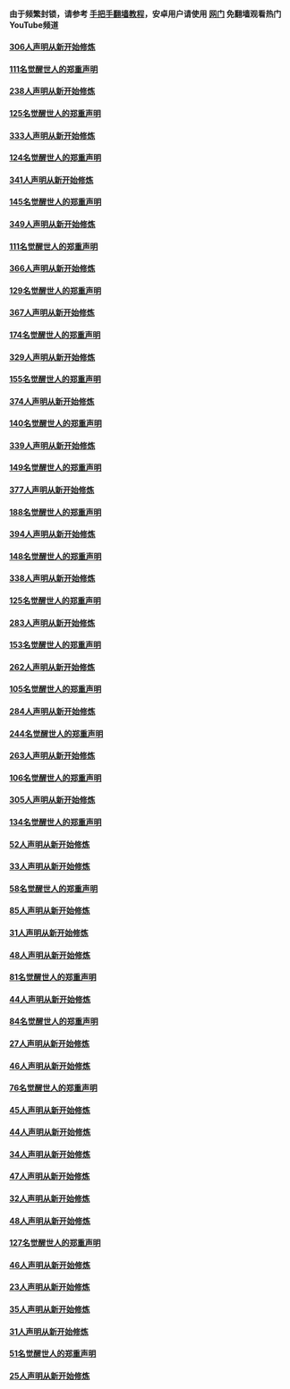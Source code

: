 #### 由于频繁封锁，请参考 [手把手翻墙教程](https://github.com/gfw-breaker/guides/wiki/)，安卓用户请使用 [网门](https://github.com/gfw-breaker/nogfw/blob/master/dl.md?t=07180301) 免翻墙观看热门YouTube频道 

#### [306人声明从新开始修炼](../pages/91/428076.md?t=07180301) 

#### [111名觉醒世人的郑重声明](../pages/91/428075.md?t=07180301) 

#### [238人声明从新开始修炼](../pages/91/427767.md?t=07180301) 

#### [125名觉醒世人的郑重声明](../pages/91/427766.md?t=07180301) 

#### [333人声明从新开始修炼](../pages/91/427525.md?t=07180301) 

#### [124名觉醒世人的郑重声明](../pages/91/427524.md?t=07180301) 

#### [341人声明从新开始修炼](../pages/91/427255.md?t=07180301) 

#### [145名觉醒世人的郑重声明](../pages/91/427254.md?t=07180301) 

#### [349人声明从新开始修炼](../pages/91/426969.md?t=07180301) 

#### [111名觉醒世人的郑重声明](../pages/91/426968.md?t=07180301) 

#### [366人声明从新开始修炼](../pages/91/426737.md?t=07180301) 

#### [129名觉醒世人的郑重声明](../pages/91/426736.md?t=07180301) 

#### [367人声明从新开始修炼](../pages/91/426421.md?t=07180301) 

#### [174名觉醒世人的郑重声明](../pages/91/426420.md?t=07180301) 

#### [329人声明从新开始修炼](../pages/91/426139.md?t=07180301) 

#### [155名觉醒世人的郑重声明](../pages/91/426138.md?t=07180301) 

#### [374人声明从新开始修炼](../pages/91/425811.md?t=07180301) 

#### [140名觉醒世人的郑重声明](../pages/91/425810.md?t=07180301) 

#### [339人声明从新开始修炼](../pages/91/425690.md?t=07180301) 

#### [149名觉醒世人的郑重声明](../pages/91/425689.md?t=07180301) 

#### [377人声明从新开始修炼](../pages/91/424867.md?t=07180301) 

#### [188名觉醒世人的郑重声明](../pages/91/424866.md?t=07180301) 

#### [394人声明从新开始修炼](../pages/91/423914.md?t=07180301) 

#### [148名觉醒世人的郑重声明](../pages/91/423913.md?t=07180301) 

#### [338人声明从新开始修炼](../pages/91/423540.md?t=07180301) 

#### [125名觉醒世人的郑重声明](../pages/91/423539.md?t=07180301) 

#### [283人声明从新开始修炼](../pages/91/423296.md?t=07180301) 

#### [153名觉醒世人的郑重声明](../pages/91/423295.md?t=07180301) 

#### [262人声明从新开始修炼](../pages/91/423004.md?t=07180301) 

#### [105名觉醒世人的郑重声明](../pages/91/423003.md?t=07180301) 

#### [284人声明从新开始修炼](../pages/91/422707.md?t=07180301) 

#### [244名觉醒世人的郑重声明](../pages/91/422706.md?t=07180301) 

#### [263人声明从新开始修炼](../pages/91/422553.md?t=07180301) 

#### [106名觉醒世人的郑重声明](../pages/91/422552.md?t=07180301) 

#### [305人声明从新开始修炼](../pages/91/422153.md?t=07180301) 

#### [134名觉醒世人的郑重声明](../pages/91/422152.md?t=07180301) 

#### [52人声明从新开始修炼](../pages/91/421846.md?t=07180301) 

#### [33人声明从新开始修炼](../pages/91/421804.md?t=07180301) 

#### [58名觉醒世人的郑重声明](../pages/91/421845.md?t=07180301) 

#### [85人声明从新开始修炼](../pages/91/421769.md?t=07180301) 

#### [31人声明从新开始修炼](../pages/91/421763.md?t=07180301) 

#### [48人声明从新开始修炼](../pages/91/421605.md?t=07180301) 

#### [81名觉醒世人的郑重声明](../pages/91/421656.md?t=07180301) 

#### [44人声明从新开始修炼](../pages/91/421544.md?t=07180301) 

#### [84名觉醒世人的郑重声明](../pages/91/421543.md?t=07180301) 

#### [27人声明从新开始修炼](../pages/91/421465.md?t=07180301) 

#### [46人声明从新开始修炼](../pages/91/421454.md?t=07180301) 

#### [76名觉醒世人的郑重声明](../pages/91/421453.md?t=07180301) 

#### [45人声明从新开始修炼](../pages/91/421452.md?t=07180301) 

#### [44人声明从新开始修炼](../pages/91/421422.md?t=07180301) 

#### [34人声明从新开始修炼](../pages/91/421322.md?t=07180301) 

#### [47人声明从新开始修炼](../pages/91/421264.md?t=07180301) 

#### [32人声明从新开始修炼](../pages/91/421225.md?t=07180301) 

#### [48人声明从新开始修炼](../pages/91/421202.md?t=07180301) 

#### [127名觉醒世人的郑重声明](../pages/91/421224.md?t=07180301) 

#### [46人声明从新开始修炼](../pages/91/421203.md?t=07180301) 

#### [23人声明从新开始修炼](../pages/91/421138.md?t=07180301) 

#### [35人声明从新开始修炼](../pages/91/421122.md?t=07180301) 

#### [31人声明从新开始修炼](../pages/91/421081.md?t=07180301) 

#### [51名觉醒世人的郑重声明](../pages/91/421080.md?t=07180301) 

#### [25人声明从新开始修炼](../pages/91/421020.md?t=07180301) 

